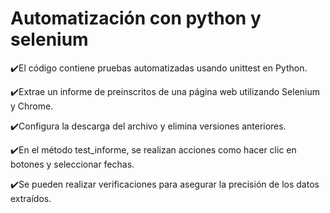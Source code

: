 # Automatización con python y selenium

✔️El código contiene pruebas automatizadas usando unittest en Python.

✔️Extrae un informe de preinscritos de una página web utilizando Selenium y Chrome.

✔️Configura la descarga del archivo y elimina versiones anteriores.

✔️En el método test_informe, se realizan acciones como hacer clic en botones y seleccionar fechas.

✔️Se pueden realizar verificaciones para asegurar la precisión de los datos extraídos.
